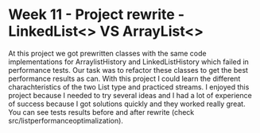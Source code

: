 # Week 11 - Project rewrite - LinkedList<> VS ArrayList<>

At this project we got prewritten classes with the same code implementations for ArraylistHistory and LinkedListHistory which failed in performance tests.
Our task was to refactor these classes to get the best performance results as can. 
With this project I could learn the different charachteristics of the two List type and practiced streams. 
I enjoyed this project because I needed to try several ideas and I had a lot of experience of success because I got solutions quickly and they worked really great.
You can see tests results before and after rewrite (check src/listperformanceoptimalization).


